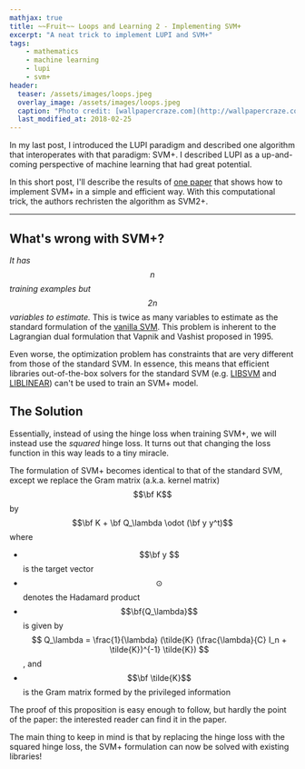 ```yaml
---
mathjax: true
title: ~~Fruit~~ Loops and Learning 2 - Implementing SVM+
excerpt: "A neat trick to implement LUPI and SVM+"
tags:
    - mathematics
    - machine learning
    - lupi
    - svm+
header:
  teaser: /assets/images/loops.jpeg
  overlay_image: /assets/images/loops.jpeg
  caption: "Photo credit: [wallpapercraze.com](http://wallpapercraze.com/images/wallpapers/fruitloops-441535.jpeg)"
  last_modified_at: 2018-02-25
---
```


In my last post, I introduced the LUPI paradigm and described one algorithm that
interoperates with that paradigm: SVM+. I described LUPI as a up-and-coming
perspective of machine learning that had great potential.

In this short post, I'll describe the results of [one
paper](https://www.researchgate.net/publication/301880839_Simple_and_Efficient_Learning_using_Privileged_Information)
that shows how to implement SVM+ in a simple and efficient way. With this
computational trick, the authors rechristen the algorithm as SVM2+.

---

## What's wrong with SVM+?

_It has $$n$$ training examples but $$2n$$ variables to estimate._ This is twice as
many variables to estimate as the standard formulation of the [vanilla
SVM](https://en.wikipedia.org/wiki/Support_vector_machine#Computing_the_SVM_classifier).
This problem is inherent to the Lagrangian dual formulation that Vapnik and
Vashist proposed in 1995.

Even worse, the optimization problem has constraints that are very different
from those of the standard SVM. In essence, this means that efficient libraries
out-of-the-box solvers for the standard SVM (e.g.
[LIBSVM](https://www.csie.ntu.edu.tw/~cjlin/libsvm/) and
[LIBLINEAR](https://www.csie.ntu.edu.tw/~cjlin/liblinear/)) can't be used to
train an SVM+ model. 

## The Solution

Essentially, instead of using the hinge loss when training SVM+, we will instead
use the _squared_ hinge loss. It turns out that changing the loss function in
this way leads to a tiny miracle.

The formulation of SVM+ becomes identical to that of the standard SVM, except we
replace the Gram matrix (a.k.a. kernel matrix) $$\bf K$$ by $$\bf K  + \bf
Q_\lambda  \odot (\bf y y^t)$$ where

- $$\bf y $$ is the target vector
- $$\odot$$ denotes the Hadamard product
- $$\bf{Q_\lambda}$$ is given by $$ Q_\lambda = \frac{1}{\lambda} (\tilde{K}
  (\frac{\lambda}{C} I_n + \tilde{K})^{-1} \tilde{K}) $$, and
- $$\bf \tilde{K}$$ is the Gram matrix formed by the privileged information

The proof of this proposition is easy enough to follow, but hardly the point of
the paper: the interested reader can find it in the paper.

The main thing to keep in mind is that by replacing the hinge loss with the
squared hinge loss, the SVM+ formulation can now be solved with existing
libraries!
